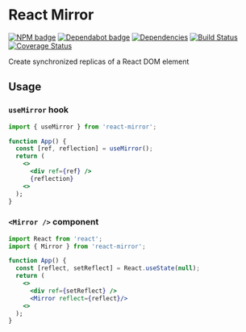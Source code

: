 # React Mirror

[![NPM badge](https://img.shields.io/npm/v/react-mirror)](https://www.npmjs.com/package/react-mirror)
[![Dependabot badge](https://badgen.net/dependabot/iamogbz/react-mirror/?icon=dependabot)](https://app.dependabot.com)
[![Dependencies](https://david-dm.org/iamogbz/react-mirror.svg)](https://github.com/iamogbz/react-mirror)
[![Build Status](https://github.com/iamogbz/react-mirror/workflows/Build/badge.svg)](https://github.com/iamogbz/react-mirror/actions)
[![Coverage Status](https://coveralls.io/repos/github/iamogbz/react-mirror/badge.svg?branch=master)](https://coveralls.io/github/iamogbz/react-mirror?branch=master)

Create synchronized replicas of a React DOM element

## Usage

### `useMirror` hook

```jsx
import { useMirror } from 'react-mirror';

function App() {
  const [ref, reflection] = useMirror();
  return (
    <>
      <div ref={ref} />
      {reflection}
    <>
  );
}
```

### `<Mirror />` component

```jsx
import React from 'react';
import { Mirror } from 'react-mirror';

function App() {
  const [reflect, setReflect] = React.useState(null);
  return (
    <>
      <div ref={setReflect} />
      <Mirror reflect={reflect}/>
    <>
  );
}
```
